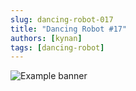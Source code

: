 ```yaml
---
slug: dancing-robot-017
title: "Dancing Robot #17"
authors: [kynan]
tags: [dancing-robot]
---
```


![Example banner](/img/stories/dancing-robot_new/017.png)
